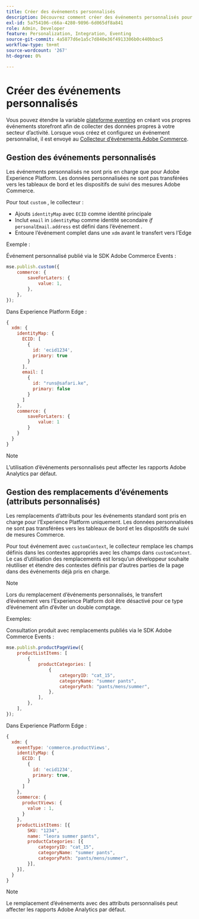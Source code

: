 ```yaml
---
title: Créer des événements personnalisés
description: Découvrez comment créer des événements personnalisés pour connecter vos données Adobe Commerce à d’autres produits Adobe DX.
exl-id: 5a754106-c66a-4280-9896-6d065df8a841
role: Admin, Developer
feature: Personalization, Integration, Eventing
source-git-commit: 4a5877d6e1a5c7d840e36f4913306b0c440bbac5
workflow-type: tm+mt
source-wordcount: '267'
ht-degree: 0%

---
```


# Créer des événements personnalisés

Vous pouvez étendre la variable [plateforme eventing](events.md) en créant vos propres événements storefront afin de collecter des données propres à votre secteur d’activité. Lorsque vous créez et configurez un événement personnalisé, il est envoyé au [Collecteur d’événements Adobe Commerce](https://github.com/adobe/commerce-events/tree/main/packages/storefront-events-collector).

## Gestion des événements personnalisés

Les événements personnalisés ne sont pris en charge que pour Adobe Experience Platform. Les données personnalisées ne sont pas transférées vers les tableaux de bord et les dispositifs de suivi des mesures Adobe Commerce.

Pour tout `custom` , le collecteur :

- Ajouts `identityMap` avec `ECID` comme identité principale
- Inclut `email` in `identityMap` comme identité secondaire _if_ `personalEmail.address` est défini dans l’événement .
- Entoure l’événement complet dans une `xdm` avant le transfert vers l’Edge

Exemple :

Événement personnalisé publié via le SDK Adobe Commerce Events :

```javascript
mse.publish.custom({
    commerce: {
        saveForLaters: {
            value: 1,
        },
    },
});
```

Dans Experience Platform Edge :

```javascript
{
  xdm: {
    identityMap: {
      ECID: [
        {
          id: 'ecid1234',
          primary: true
        }
      ],
      email: [
        {
          id: "runs@safari.ke",
          primary: false
        }
      ]
    },
    commerce: {
        saveForLaters: {
            value: 1
        }
    }
  }
}
```

>[!NOTE]
>
> L’utilisation d’événements personnalisés peut affecter les rapports Adobe Analytics par défaut.

## Gestion des remplacements d’événements (attributs personnalisés)

Les remplacements d’attributs pour les événements standard sont pris en charge pour l’Experience Platform uniquement. Les données personnalisées ne sont pas transférées vers les tableaux de bord et les dispositifs de suivi de mesures Commerce.

Pour tout événement avec `customContext`, le collecteur remplace les champs définis dans les contextes appropriés avec les champs dans `customContext`. Le cas d’utilisation des remplacements est lorsqu’un développeur souhaite réutiliser et étendre des contextes définis par d’autres parties de la page dans des événements déjà pris en charge.

>[!NOTE]
>
>Lors du remplacement d’événements personnalisés, le transfert d’événement vers l’Experience Platform doit être désactivé pour ce type d’événement afin d’éviter un double comptage.

Exemples:

Consultation produit avec remplacements publiés via le SDK Adobe Commerce Events :

```javascript
mse.publish.productPageView({
    productListItems: [
        {
            productCategories: [
                {
                    categoryID: "cat_15",
                    categoryName: "summer pants",
                    categoryPath: "pants/mens/summer",
                },
            ],
        },
    ],
});
```

Dans Experience Platform Edge :

```javascript
{
  xdm: {
    eventType: 'commerce.productViews',
    identityMap: {
      ECID: [
        {
          id: 'ecid1234',
          primary: true,
        }
      ]
    },
    commerce: {
      productViews: {
        value : 1,
      }
    },
    productListItems: [{
        SKU: "1234",
        name: "leora summer pants",
        productCategories: [{
            categoryID: "cat_15",
            categoryName: "summer pants",
            categoryPath: "pants/mens/summer",
        }],
    }],
  }
}
```

>[!NOTE]
>
> Le remplacement d’événements avec des attributs personnalisés peut affecter les rapports Adobe Analytics par défaut.
